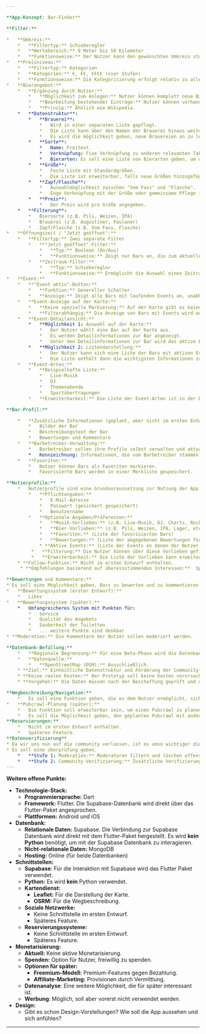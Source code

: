```yaml
---

**App-Konzept: Bar-Finder**

**Filter:**

*   **Umkreis:**
    *   **Filtertyp:** Schieberegler
    *   **Wertebereich:** 0 Meter bis 50 Kilometer
    *   **Funktionsweise:** Der Nutzer kann den gewünschten Umkreis stufenlos mit einem Schieberegler zwischen 0 und 50 Kilometern einstellen.
*   **Preisniveau:**
    *   **Filtertyp:** Kategorien
    *   **Kategorien:** €, €€, €€€€ (vier Stufen)
    *   **Funktionsweise:** Die Kategorisierung erfolgt relativ zu allen anderen angezeigten Bars, unter Berücksichtigung aller aktiven Filter.
*   **Bierangebot:**
    *   **Ergänzung durch Nutzer:**
        *   **Möglichkeit zum Anlegen:** Nutzer können komplett neue Biersorten mit allen erforderlichen Informationen anlegen, falls diese noch nicht vorhanden sind.
        *   **Bearbeitung bestehender Einträge:** Nutzer können vorhandene Informationen zu Biersorten ergänzen oder editieren.
        *   **Prinzip:** Ähnlich wie Wikipedia.
    *   **Datenstruktur**:
        *   **Brauerei**:
            *   Wird in einer separaten Liste gepflegt.
            *   Die Liste kann über den Namen der Brauerei hinaus weitere Informationen enthalten.
            *   Es wird die möglichkeit geben, neue Brauereien an zu legen.
        *   **Sorte**:
            *   Name: Freitext.
            *   Verknüpfung: Fixe Verknüpfung zu anderen relevanten Tabellen (z.B. Brauerei, Bierarten).
            *   Bierarten: Es soll eine Liste von Bierarten geben, um die Suche zu erleichtern.
        *   **Größe**:
            *   Feste Liste mit Standardgrößen.
            *   Die Liste ist erweiterbar, falls neue Größen hinzugefügt werden müssen.
        *   **Zapf/Flasche**:
            *   Auswahlmöglichkeit zwischen "Vom Fass" und "Flasche".
            *   Enge Verknüpfung mit der Größe oder gemeinsame Pflege in einer Tabelle.
        *   **Preis**:
            *   Der Preis wird pro Größe angegeben.
    *   **Filterung**:
        *   Biersorte (z.B. Pils, Weizen, IPA)
        *   Brauerei (z.B. Augustiner, Paulaner)
        *   Zapf/Flasche (z.B. Vom Fass, Flasche)
*   **Öffnungszeit / "Jetzt geöffnet":**
    *   **Filtertyp:** Zwei separate Filter
        *   **"Jetzt geöffnet"-Filter:**
            *   **Typ:** Boolean (An/Aus)
            *   **Funktionsweise:** Zeigt nur Bars an, die zum aktuellen Zeitpunkt geöffnet haben.
        *   **Zeitraum-Filter:**
            *   **Typ:** Schieberegler
            *   **Funktionsweise:** Ermöglicht die Auswahl eines Zeitraums (z.B. 18:00 - 02:00 Uhr). Die App zeigt dann Bars an, die in diesem Zeitraum geöffnet haben.
*   **Event:**
    *   **"Event aktiv"-Button:**
        *   **Funktion:** Genereller Schalter.
        *   **Anzeige:** Zeigt alle Bars mit laufenden Events an, unabhängig von der Event-Art.
    *   **Event-Anzeige auf der Karte:**
        *   **Keine spezielle Markierung:** Auf der Karte gibt es keine gesonderte Kennzeichnung für Bars mit aktiven Events.
        *   **Filterabhängig:** Die Anzeige von Bars mit Events wird ausschließlich durch den aktiven Filter "Event aktiv" gesteuert.
    *   **Event-Detailansicht:**
        *   **Möglichkeit 1: Auswahl auf der Karte:**
            *   Der Nutzer wählt eine Bar auf der Karte aus.
            *   Es werden Detailinformationen zur Bar angezeigt.
            *   Unter den Detailinformationen zur Bar wird das aktive Event (falls vorhanden) angezeigt.
        *   **Möglichkeit 2: Listendarstellung:**
            *   Der Nutzer kann sich eine Liste der Bars mit aktiven Events anzeigen lassen.
            *   Die Liste enthält dann die wichtigsten Informationen zum Event und zur Bar.
    *   **Event-Arten:**
        *   **Beispielhafte Liste:**
            *   Live-Musik
            *   DJ
            *   Themenabende
            *   Sportübertragungen
        *   **Erweiterbarkeit:** Die Liste der Event-Arten ist in der Entwicklung erweiterbar.

**Bar-Profil:**

    *   **Zusätzliche Informationen (geplant, aber nicht im ersten Entwurf):**
        *   Bilder der Bar
        *   Beschreibungstext der Bar
        *   Bewertungen und Kommentare
    *   **Barbetreiber-Verwaltung:**
        *   Barbetreiber sollen ihre Profile selbst verwalten und aktualisieren können.
        *   Kennzeichnung: Informationen, die vom Barbetreiber stammen, sollen entsprechend gekennzeichnet werden.
    *   **Favoriten:**
        *   Nutzer können Bars als Favoriten markieren.
        *   Favorisierte Bars werden in einer Merkliste gespeichert.

**Nutzerprofile:**
    *   Nutzerprofile sind eine Grundvoraussetzung zur Nutzung der App.
        *   **Pflichtangaben:**
            *   E-Mail-Adresse
            *   Passwort (gesichert gespeichert)
            *   Benutzername
        *   **Optionale Angaben/Präferenzen:**
            *   **Musik-Vorlieben:** (z.B. Live-Musik, DJ, Charts, Rock, etc.)
            *   **Bier-Vorlieben:** (z.B. Pils, Weizen, IPA, Lager, etc.)
            *   **Favoriten:** (Liste der favorisierten Bars)
            *   **Bewertungen:** (Liste der abgegebenen Bewertungen für Bars)
            * **Aktive Events:** (Liste der Events an denen der Nutzer teilgenommen hat)
         *   **Filterung:** Die Nutzer können über diese Vorlieben gefiltert werden.
         *   **Erweiterbarkeit:** Die Liste der Vorlieben kann erweitert werden, um ein besseres Ergebnis zu liefern.
    * **Follow-Funktion:** Nicht im ersten Entwurf enthalten.
     * **Empfehlungen basierend auf übereinstimmenden Interessen:**  Spannendes Feature für später. Nutzer sollen Vorschläge für Bars erhalten, die ihren Interessen entsprechen.

**Bewertungen und Kommentare:**
* Es soll eine Möglichkeit geben, Bars zu bewerten und zu kommentieren.
*   **Bewertungssystem (erster Entwurf):**
    *   Likes
*   **Bewertungssystem (später):**
    *   Umfangreicheres System mit Punkten für:
        *   Service
        *   Qualität des Angebots
        *   Sauberkeit der Toiletten
        *   ... weitere Punkte sind denkbar
* **Moderation:** Die Kommentare der Nutzer sollen moderiert werden.

**Datenbank-Befüllung:**
    *   **Regionale Begrenzung:** Für eine Beta-Phase wird die Datenbank-Befüllung regional auf Deutschland begrenzt.
    *   **Datenquelle:**
        *   **OpenStreetMap (OSM):** Ausschließlich.
    * **Ziel:** Einheitliche Datenstruktur und Förderung der Community-basierten Datengenerierung.
    * **Keine realen Kosten:** Der Prototyp soll keine Kosten verursachen.
    * **Vorgehen:** Die Daten müssen nach der Beschaffung geprüft und angepasst werden.

**Wegbeschreibung/Navigation:**
    *   Es soll eine Funktion geben, die es dem Nutzer ermöglicht, sich zur Bar navigieren zu lassen.
*   **Pubcrawl-Planung (später):**
    *   Die Funktion soll erweiterbar sein, um einen Pubcrawl zu planen.
    *   Es soll die Möglichkeit geben, den geplanten Pubcrawl mit anderen Nutzern zu teilen.
**Reservierungen:**
    *   Nicht im ersten Entwurf enthalten.
    *   Späteres Feature.
**Datenverifizierung**
* Da wir uns nun auf die community verlassen, ist es umso wichtiger diese zu prüfen.
* Es soll eine überprüfung geben.
    *   **Stufe 1: Moderation:** Moderatoren filtern und löschen offensichtlich falsche Einträge.
    *   **Stufe 2: Community-Verifizierung:** Zusätzliche Verifizierung durch andere Nutzer.
---
```


**Weitere offene Punkte:**

*   **Technologie-Stack:**
    *   **Programmiersprache:** Dart
    *   **Framework:** Flutter. Die Supabase-Datenbank wird direkt über das Flutter-Paket angesprochen.
    *   **Plattformen:** Android und iOS
*   **Datenbank:**
    *   **Relationale Daten:** Supabase. Die Verbindung zur Supabase Datenbank wird direkt mit dem Flutter-Paket hergestellt. Es wird **kein Python** benötigt, um mit der Supabase Datenbank zu interagieren.
    *   **Nicht-relationale Daten:** MongoDB
    *   **Hosting:** Online (für beide Datenbanken)
*   **Schnittstellen:**
     * **Supabase**: Für die Interaktion mit Supabase wird das Flutter Paket verwendet.
    * **Python:** Es wird **kein** Python verwendet.
    *   **Kartendienst:**
        *   **Leaflet:** Für die Darstellung der Karte.
        *   **OSRM:** Für die Wegbeschreibung.
    * **Soziale Netzwerke:**
        * Keine Schnittstelle im ersten Entwurf.
        * Späteres Feature.
    *   **Reservierungssysteme:**
        *   Keine Schnittstelle im ersten Entwurf.
        *   Späteres Feature.
*   **Monetarisierung:**
    *   **Aktuell:** Keine aktive Monetarisierung.
    *   **Spenden:** Option für Nutzer, freiwillig zu spenden.
    *   **Optionen für später:**
        *   **Freemium-Modell:** Premium-Features gegen Bezahlung.
        *   **Affiliate-Marketing:** Provisionen durch Vermittlung.
     * **Datenanalyse**: Eine weitere Möglichkeit, die für später interessant ist.
     * **Werbung**: Möglich, soll aber vorerst nicht verwendet werden.
*   **Design:**
    *   Gibt es schon Design-Vorstellungen? Wie soll die App aussehen und sich anfühlen?

---
